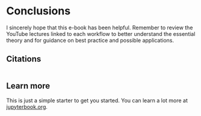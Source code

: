 # Conclusions

I sincerely hope that this e-book has been helpful. Remember to review the YouTube lectures linked to each workflow to better understand the essential theory and for guidance on best practice and possible applications.

## Citations

```{bibliography}
```

## Learn more

This is just a simple starter to get you started.
You can learn a lot more at [jupyterbook.org](https://jupyterbook.org).
